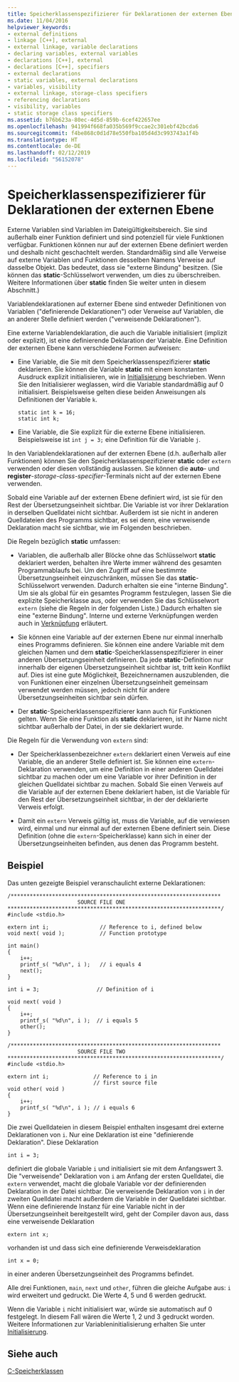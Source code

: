 ```yaml
---
title: Speicherklassenspezifizierer für Deklarationen der externen Ebene
ms.date: 11/04/2016
helpviewer_keywords:
- external definitions
- linkage [C++], external
- external linkage, variable declarations
- declaring variables, external variables
- declarations [C++], external
- declarations [C++], specifiers
- external declarations
- static variables, external declarations
- variables, visibility
- external linkage, storage-class specifiers
- referencing declarations
- visibility, variables
- static storage class specifiers
ms.assetid: b76b623a-80ec-4d5d-859b-6cef422657ee
ms.openlocfilehash: 941994f668fa035b569f9ccae2c301ebf42bcda6
ms.sourcegitcommit: f4be868c0d1d78e550fba105d4d3c993743a1f4b
ms.translationtype: HT
ms.contentlocale: de-DE
ms.lasthandoff: 02/12/2019
ms.locfileid: "56152078"
---
```

# <a name="storage-class-specifiers-for-external-level-declarations"></a>Speicherklassenspezifizierer für Deklarationen der externen Ebene

Externe Variablen sind Variablen im Dateigültigkeitsbereich. Sie sind außerhalb einer Funktion definiert und sind potenziell für viele Funktionen verfügbar. Funktionen können nur auf der externen Ebene definiert werden und deshalb nicht geschachtelt werden. Standardmäßig sind alle Verweise auf externe Variablen und Funktionen desselben Namens Verweise auf dasselbe Objekt. Das bedeutet, dass sie "externe Bindung" besitzen. (Sie können das **static**-Schlüsselwort verwenden, um dies zu überschreiben. Weitere Informationen über **static** finden Sie weiter unten in diesem Abschnitt.)

Variablendeklarationen auf externer Ebene sind entweder Definitionen von Variablen ("definierende Deklarationen") oder Verweise auf Variablen, die an anderer Stelle definiert werden ("verweisende Deklarationen").

Eine externe Variablendeklaration, die auch die Variable initialisiert (implizit oder explizit), ist eine definierende Deklaration der Variable. Eine Definition der externen Ebene kann verschiedene Formen aufweisen:

- Eine Variable, die Sie mit dem Speicherklassenspezifizierer **static** deklarieren. Sie können die Variable **static** mit einem konstanten Ausdruck explizit initialisieren, wie in [Initialisierung](../c-language/initialization.md) beschrieben. Wenn Sie den Initialisierer weglassen, wird die Variable standardmäßig auf 0 initialisiert. Beispielsweise gelten diese beiden Anweisungen als Definitionen der Variable `k`.

    ```
    static int k = 16;
    static int k;
    ```

- Eine Variable, die Sie explizit für die externe Ebene initialisieren. Beispielsweise ist `int j = 3;` eine Definition für die Variable `j`.

In den Variablendeklarationen auf der externen Ebene (d.h. außerhalb aller Funktionen) können Sie den Speicherklassenspezifizierer **static** oder `extern` verwenden oder diesen vollständig auslassen. Sie können die **auto**- und **register**-*storage-class-specifier*-Terminals nicht auf der externen Ebene verwenden.

Sobald eine Variable auf der externen Ebene definiert wird, ist sie für den Rest der Übersetzungseinheit sichtbar. Die Variable ist vor ihrer Deklaration in derselben Quelldatei nicht sichtbar. Außerdem ist sie nicht in anderen Quelldateien des Programms sichtbar, es sei denn, eine verweisende Deklaration macht sie sichtbar, wie im Folgenden beschrieben.

Die Regeln bezüglich **static** umfassen:

- Variablen, die außerhalb aller Blöcke ohne das Schlüsselwort **static** deklariert werden, behalten ihre Werte immer während des gesamten Programmablaufs bei. Um den Zugriff auf eine bestimmte Übersetzungseinheit einzuschränken, müssen Sie das **static**-Schlüsselwort verwenden. Dadurch erhalten sie eine "interne Bindung". Um sie als global für ein gesamtes Programm festzulegen, lassen Sie die explizite Speicherklasse aus, oder verwenden Sie das Schlüsselwort `extern` (siehe die Regeln in der folgenden Liste.) Dadurch erhalten sie eine "externe Bindung". Interne und externe Verknüpfungen werden auch in [Verknüpfung](../c-language/linkage.md) erläutert.

- Sie können eine Variable auf der externen Ebene nur einmal innerhalb eines Programms definieren. Sie können eine andere Variable mit dem gleichen Namen und dem **static**-Speicherklassenspezifizierer in einer anderen Übersetzungseinheit definieren. Da jede **static**-Definition nur innerhalb der eigenen Übersetzungseinheit sichtbar ist, tritt kein Konflikt auf. Dies ist eine gute Möglichkeit, Bezeichnernamen auszublenden, die von Funktionen einer einzelnen Übersetzungseinheit gemeinsam verwendet werden müssen, jedoch nicht für andere Übersetzungseinheiten sichtbar sein dürfen.

- Der **static**-Speicherklassenspezifizierer kann auch für Funktionen gelten. Wenn Sie eine Funktion als **static** deklarieren, ist ihr Name nicht sichtbar außerhalb der Datei, in der sie deklariert wurde.

Die Regeln für die Verwendung von `extern` sind:

- Der Speicherklassenbezeichner `extern` deklariert einen Verweis auf eine Variable, die an anderer Stelle definiert ist. Sie können eine `extern`-Deklaration verwenden, um eine Definition in einer anderen Quelldatei sichtbar zu machen oder um eine Variable vor ihrer Definition in der gleichen Quelldatei sichtbar zu machen. Sobald Sie einen Verweis auf die Variable auf der externen Ebene deklariert haben, ist die Variable für den Rest der Übersetzungseinheit sichtbar, in der der deklarierte Verweis erfolgt.

- Damit ein `extern` Verweis gültig ist, muss die Variable, auf die verwiesen wird, einmal und nur einmal auf der externen Ebene definiert sein. Diese Definition (ohne die `extern`-Speicherklasse) kann sich in einer der Übersetzungseinheiten befinden, aus denen das Programm besteht.

## <a name="example"></a>Beispiel

Das unten gezeigte Beispiel veranschaulicht externe Deklarationen:

```
/******************************************************************
                      SOURCE FILE ONE
*******************************************************************/
#include <stdio.h>

extern int i;                // Reference to i, defined below
void next( void );           // Function prototype

int main()
{
    i++;
    printf_s( "%d\n", i );   // i equals 4
    next();
}

int i = 3;                  // Definition of i

void next( void )
{
    i++;
    printf_s( "%d\n", i );  // i equals 5
    other();
}

/******************************************************************
                      SOURCE FILE TWO
*******************************************************************/
#include <stdio.h>

extern int i;              // Reference to i in
                           // first source file
void other( void )
{
    i++;
    printf_s( "%d\n", i ); // i equals 6
}
```

Die zwei Quelldateien in diesem Beispiel enthalten insgesamt drei externe Deklarationen von `i`. Nur eine Deklaration ist eine "definierende Deklaration". Diese Deklaration

```
int i = 3;
```

definiert die globale Variable `i` und initialisiert sie mit dem Anfangswert 3. Die "verweisende" Deklaration von `i` am Anfang der ersten Quelldatei, die `extern` verwendet, macht die globale Variable vor der definierenden Deklaration in der Datei sichtbar. Die verweisende Deklaration von `i` in der zweiten Quelldatei macht außerdem die Variable in der Quelldatei sichtbar. Wenn eine definierende Instanz für eine Variable nicht in der Übersetzungseinheit bereitgestellt wird, geht der Compiler davon aus, dass eine verweisende Deklaration

```
extern int x;
```

vorhanden ist und dass sich eine definierende Verweisdeklaration

```
int x = 0;
```

in einer anderen Übersetzungseinheit des Programms befindet.

Alle drei Funktionen, `main`, `next` und `other`, führen die gleiche Aufgabe aus: `i` wird erweitert und gedruckt. Die Werte 4, 5 und 6 werden gedruckt.

Wenn die Variable `i` nicht initialisiert war, würde sie automatisch auf 0 festgelegt. In diesem Fall wären die Werte 1, 2 und 3 gedruckt worden. Weitere Informationen zur Variableninitialisierung erhalten Sie unter [Initialisierung](../c-language/initialization.md).

## <a name="see-also"></a>Siehe auch

[C-Speicherklassen](../c-language/c-storage-classes.md)
